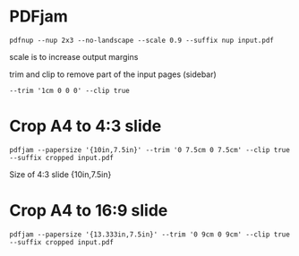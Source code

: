 # PDFjam

```
pdfnup --nup 2x3 --no-landscape --scale 0.9 --suffix nup input.pdf
```

scale is to increase output margins

trim and clip to remove part of the input pages (sidebar)
```
--trim '1cm 0 0 0' --clip true 
```

# Crop A4 to 4:3 slide

```
pdfjam --papersize '{10in,7.5in}' --trim '0 7.5cm 0 7.5cm' --clip true --suffix cropped input.pdf
```

Size of 4:3 slide {10in,7.5in} 

# Crop A4 to 16:9 slide

```
pdfjam --papersize '{13.333in,7.5in}' --trim '0 9cm 0 9cm' --clip true --suffix cropped input.pdf
```
